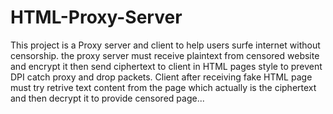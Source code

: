 HTML-Proxy-Server
=================
This project is a Proxy server and client to help users surfe internet without censorship.
the proxy server must receive plaintext from censored website and encrypt it then send ciphertext to client 
in HTML pages style to prevent DPI catch proxy and drop packets. Client after receiving fake HTML page must try
retrive text content from the page which actually is the ciphertext and then decrypt it to provide censored page...